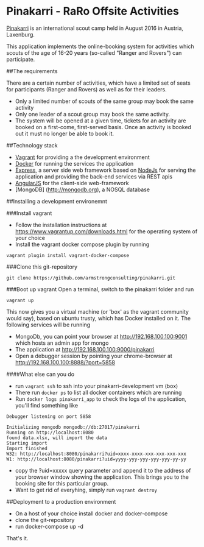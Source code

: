 # Pinakarri - RaRo Offsite Activities

[Pinakarri](http://www.pinakarri.at) is an international scout camp held in August 2016 in Austria, Laxenburg.

This application implements the online-booking system for activities which scouts of the age of 16-20 years (so-called "Ranger and Rovers") can participate.

##The requirements

There are a certain number of activities, which have a limited set of seats for participants (Ranger and Rovers) as well as for their leaders.

* Only a limited number of scouts of the same group may book the same activity
* Only one leader of a scout group may book the same activity.
* The system will be opened at a given time, tickets for an activity are booked on a first-come, first-served basis. Once an activity is booked out it must no longer be able to book it.

##Technology stack

* [Vagrant](http://www.vagrantup.com) for providing a the development environment
* [Docker](http://www.docker.com) for running the services the application
* [Express](http://expressjs.com), a server side web framework based on [NodeJs](http://nodejs.org/) for serving the application and providing the back-end services via REST apis
* [AngularJS](http://angularjs.org) for the client-side web-framework
* [MongoDB] (http://mongodb.org), a NOSQL database


##Installing a development environemnt

###Install vagrant
* Follow the installation instructions at https://www.vagrantup.com/downloads.html for the operating system of your choice
* Install the vagrant docker compose plugin by running
```
vagrant plugin install vagrant-docker-compose
```

###Clone this git-repository
```
git clone https://github.com/armstrongconsulting/pinakarri.git
```

###Boot up vagrant
Open a terminal, switch to the pinakarri folder and run

```
vagrant up
````

This now gives you a virtual machine (or 'box' as the vagrant community would say), based on ubuntu trusty, which has Docker installed on it. The following services will be running

* MongoDb, you can point your browser at http://192.168.100.100:9001 which hosts an admin app for mongo
* The application at http://192.168.100.100:9000/pinakarri
* Open a debugger session by pointing your chrome-browser at http://192.168.100.100:8888/?port=5858

####What else can you do

* run ```vagrant ssh``` to ssh into your pinakarri-development vm (box)
* There run ```docker ps``` to list all docker containers which are running
* Run ```docker logs pinakarri_app``` to check the logs of the application, you'll find something like 

```
Debugger listening on port 5858

Initializing mongodb mongodb://db:27017/pinakarri
Running on http://localhost:8080
found data.xlsx, will import the data
Starting import
Import finished
W32: http://localhost:8080/pinakarri?uid=xxxx-xxxx-xxx-xxx-xxx-xxx
W1: http://localhost:8080/pinakarri?uid=yyyy-yyy-yyy-yyy-yyy-yy-yy
```
* copy the ?uid=xxxxx query parameter and append it to the address of your browser window showing the application. This brings you to the booking site for this particular group.
* Want to get rid of everyhing, simply run ```vagrant destroy```


##Deployment to a production environment
* On a host of your choice install docker and docker-compose
* clone the git-repository
* run docker-compose up -d

That's it.

